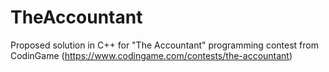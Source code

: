 # TheAccountant
Proposed solution in C++ for "The Accountant" programming contest from CodinGame (https://www.codingame.com/contests/the-accountant)

